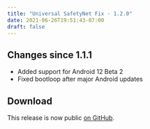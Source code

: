```yaml
---
title: "Universal SafetyNet Fix · 1.2.0"
date: 2021-06-26T19:51:43-07:00
draft: false
---
```


## Changes since 1.1.1

- Added support for Android 12 Beta 2
- Fixed bootloop after major Android updates

## Download

This release is now public [on GitHub](https://github.com/kdrag0n/safetynet-fix/releases/v1.2.0).
